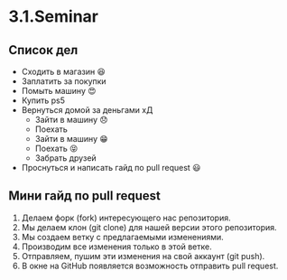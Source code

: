 # 3.1.Seminar

## Список дел
* Сходить в магазин :satisfied:
* Заплатить за покупки 
* Помыть машину :heart_eyes:
* Купить ps5
* Вернуться домой за деньгами хД
  * Зайти в машину :disappointed:
  * Поехать
  * Зайти в машину :grin:
  * Поехать :stuck_out_tongue_closed_eyes:
  * Забрать друзей
* Проснуться и написать гайд по pull request :smiley:

## Мини гайд по pull request

1. Делаем форк (fork) интересующего нас репозитория.
2. Мы делаем клон (git clone) для нашей версии этого репозитория.
3. Мы создаем ветку с предлагаемыми изменениями.
4. Производим все изменения только в этой ветке.
5. Отправляем, пушим эти изменения на свой аккаунт (git push).
6. В окне на GitHub появляется возможность отправить pull request.